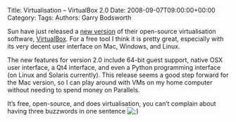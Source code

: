 Title: Virtualisation &#8211; VirtualBox 2.0
Date: 2008-09-07T09:00:00+00:00
Category: 
Tags: 
Authors: Garry Bodsworth

Sun have just released a [new version][1] of their open-source virtualisation software, [VirtualBox][2]. For a free tool I think it is pretty great, especially with its very decent user interface on Mac, Windows, and Linux.

The new features for version 2.0 include 64-bit guest support, native OSX user interface, a Qt4 interface, and even a Python programming interface (on Linux and Solaris currently). This release seems a good step forward for the Mac version, so I can play around with VMs on my home computer without needing to spend money on Parallels.

It&#8217;s free, open-source, and does virtualisation, you can&#8217;t complain about having three buzzwords in one sentence <img src='http://localhost:8888/wordpress/wp-includes/images/smilies/icon_wink.gif' alt=';)' class='wp-smiley' />

 [1]: http://www.sun.com/aboutsun/pr/2008-09/sunflash.20080904.1.xml
 [2]: http://www.sun.com/software/products/virtualbox/index.jsp